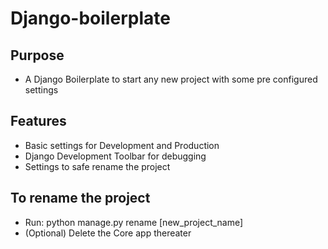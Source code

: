 # Django-boilerplate
## Purpose
 - A Django Boilerplate to start any new project with some pre configured settings
## Features
- Basic settings for Development and Production
- Django Development Toolbar for debugging
- Settings to safe rename the project

## To rename the project
- Run: python manage.py rename [new_project_name]
- (Optional) Delete the Core app thereater
